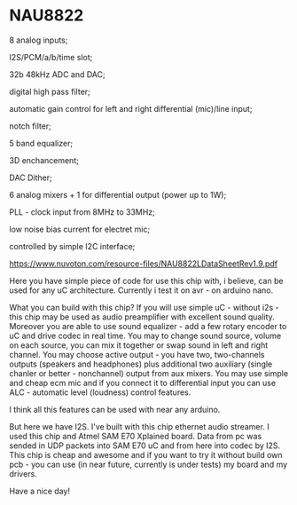 # NAU8822
8 analog inputs; 

I2S/PCM/a/b/time slot; 

32b 48kHz ADC and DAC; 

digital high pass filter; 

automatic gain control for left and right differential (mic)/line input; 

notch filter; 

5 band equalizer; 

3D enchancement; 

DAC Dither; 

6 analog mixers + 1 for differential output (power up to 1W); 

PLL - clock input from 8MHz to 33MHz; 

low noise bias current for electret mic; 

controlled by simple I2C interface;

https://www.nuvoton.com/resource-files/NAU8822LDataSheetRev1.9.pdf

Here you have simple piece of code for use this chip with, i believe, can be used for any uC architecture. Currently i test it on avr - on arduino nano.

What you can build with this chip? If you will use simple uC - without i2s - this chip may be used as audio preamplifier with excellent sound quality. Moreover you are able to use sound equalizer - add a few rotary encoder to uC and drive codec in real time. You may to change sound source, volume on each source, you can mix it together or swap sound in left and right channel. You may choose active output - you have two, two-channels outputs (speakers and headphones) plus additional two auxiliary (single chanler or better - nonchannel) output from aux mixers. You may use simple and cheap ecm mic and if you connect it to differential input you can use ALC - automatic level (loudness) control features.

I think all this features can be used with near any arduino.

But here we have I2S. I've built with this chip ethernet audio streamer. I used this chip and Atmel SAM E70 Xplained board. Data from pc was sended in UDP packets into SAM E70 uC and from here into codec by I2S. This chip is cheap and awesome and if you want to try it without build own pcb - you can use (in near future, currently is under tests) my board and my drivers.

Have a nice day!
